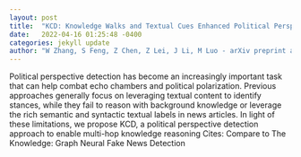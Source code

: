 ```yaml
---
layout: post
title:  "KCD: Knowledge Walks and Textual Cues Enhanced Political Perspective Detection in News Media"
date:   2022-04-16 01:25:48 -0400
categories: jekyll update
author: "W Zhang, S Feng, Z Chen, Z Lei, J Li, M Luo - arXiv preprint arXiv:2204.04046, 2022"
---
```

Political perspective detection has become an increasingly important task that can help combat echo chambers and political polarization. Previous approaches generally focus on leveraging textual content to identify stances, while they fail to reason with background knowledge or leverage the rich semantic and syntactic textual labels in news articles. In light of these limitations, we propose KCD, a political perspective detection approach to enable multi-hop knowledge reasoning Cites: Compare to The Knowledge: Graph Neural Fake News Detection